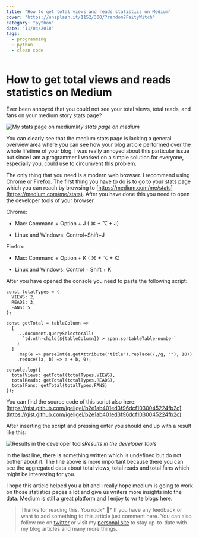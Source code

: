 ```yaml
---
title: "How to get total views and reads statistics on Medium"
cover: "https://unsplash.it/1152/300/?random?FaityWitch"
category: "python"
date: "11/04/2018"
tags:
  - programming
  - python
  - clean code
---
```


# How to get total views and reads statistics on Medium

Ever been annoyed that you could not see your total views, total reads, and fans on your medium story stats page?

![My stats page on medium](https://cdn-images-1.medium.com/max/2070/1*1duIPtJpRSKWFFo9BhavDA.png)*My stats page on medium*

You can clearly see that the medium stats page is lacking a general overview area where you can see how your blog article performed over the whole lifetime of your blog. I was really annoyed about this particular issue but since I am a programmer I worked on a simple solution for everyone, especially you, could use to circumvent this problem.

The only thing that you need is a modern web browser. I recommend using Chrome or Firefox. The first thing you have to do is to go to your stats page which you can reach by browsing to [https://medium.com/me/stats](https://medium.com/me/stats). After you have done this you need to open the developer tools of your browser.

Chrome:

* Mac: Command + Option + J ( ⌘ + ⌥ + J)

* Linux and Windows: Control+Shift+J

Firefox:

* Mac: Command + Option + K ( ⌘ + ⌥ + K)

* Linux and Windows: Control + Shift + K

After you have opened the console you need to paste the following script:

```js{3}
const totalTypes = {
  VIEWS: 2,
  READS: 3,
  FANS: 5
};

const getTotal = tableColumn =>
  [
    ...document.querySelectorAll(
      `td:nth-child(${tableColumn}) > span.sortableTable-number`
    )
  ]
    .map(e => parseInt(e.getAttribute("title").replace(/,/g, ""), 10))
    .reduce((a, b) => a + b, 0);

console.log({
  totalViews: getTotal(totalTypes.VIEWS),
  totalReads: getTotal(totalTypes.READS),
  totalFans: getTotal(totalTypes.FANS)
});
```

You can find the source code of this script also here: [https://gist.github.com/igeligel/b2e1ab401ed3f96dcf1030045224fb2c](https://gist.github.com/igeligel/b2e1ab401ed3f96dcf1030045224fb2c)

After inserting the script and pressing enter you should end up with a result like this:

![Results in the developer tools](https://cdn-images-1.medium.com/max/2378/1*epKvQp0rJvPji1Xdt5h_WA.png)*Results in the developer tools*

In the last line, there is something written which is undefined but do not bother about it. The line above is more important because there you can see the aggregated data about total views, total reads and total fans which might be interesting for you.

I hope this article helped you a bit and I really hope medium is going to work on those statistics pages a lot and give us writers more insights into the data. Medium is still a great platform and I enjoy to write blogs here.
> Thanks for reading this. You rock* 🤘*
> If you have any feedback or want to add something to this article just comment here. You can also follow me on [twitter](https://twitter.com/kevinpeters_) or visit my [personal site](https://www.kevinpeters.net/) to stay up-to-date with my blog articles and many more things.
